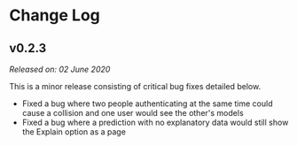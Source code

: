 # Change Log

## v0.2.3
_Released on: 02 June 2020_

This is a minor release consisting of critical bug fixes detailed below.

* Fixed a bug where two people authenticating at the same time could cause a collision and one user would see the other's models
* Fixed a bug where a prediction with no explanatory data would still show the Explain option as a page